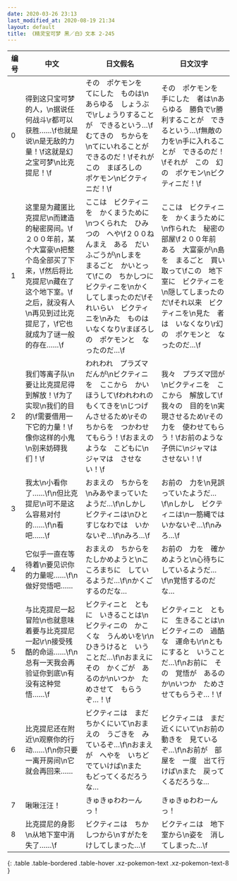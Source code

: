 ```yaml
---
date: 2020-03-26 23:13
last_modified_at: 2020-08-19 21:34
layout: default
title: 《精灵宝可梦 黑／白》文本 2-245
---
```

| 编号 | 中文 | 日文假名 | 日文汉字 |
| ---- | ---- | ---- | --- |
| 0 | 得到这只宝可梦的人，\n据说任何战斗\r都可以获胜……\f也就是说\n是无敌的力量！\f这就是幻之宝可梦\n比克提尼！\f | その　ポケモンを　てにした　ものは\nあらゆる　しょうぶで\rしょうりすることが　できるという…\fむてきの　ちからを\nてにいれることが　できるのだ！\fそれが　この　まぼろしの　ポケモン\nビクティニだ！\f | その　ポケモンを　手にした　者は\nあらゆる　勝負で\r勝利することが　できるという…\f無敵の　力を\n手に入れることが　できるのだ！\fそれが　この　幻の　ポケモン\nビクティニだ！\f |
| 1 | 这里是为藏匿比克提尼\n而建造的秘密房间。\f２００年前，某个大富豪\n把整个岛全部买了下来，\f然后将比克提尼\n藏在了这个地下室。\f之后，就没有人\n再见到过比克提尼了，\f它也就成为了谜一般的存在……\f | ここは　ビクティニを　かくまうために\nつくられた　ひみつの　へや\f２００ねんまえ　ある　だいふごうが\nしまを　まるごと　かいとって\fこの　ちかしつに　ビクティニを\nかくしてしまったのだ\fそれいらい　ビクティニを\nみた　ものは　いなくなり\rまぼろしの　ポケモンと　なったのだ…\f | ここは　ビクティニを　かくまうために\n作られた　秘密の　部屋\f２００年前　ある　大富豪が\n島を　まるごと　買い取って\fこの　地下室に　ビクティニを\n隠してしまったのだ\fそれ以来　ビクティニを\n見た　者は　いなくなり\r幻の　ポケモンと　なったのだ…\f |
| 2 | 我们等离子队\n要让比克提尼得到解放！\f为了实现\n我们的目的\f需要借用一下它的力量！\f像你这样的小鬼\n别来妨碍我们！\f | われわれ　プラズマだんが\nビクティニを　ここから　かいほうして\fわれわれの　もくてきを\nじつげんさせるため\rその　ちからを　つかわせてもらう！\fおまえのような　こどもに\nジャマは　させない！\f | 我々　プラズマ団が\nビクティニを　ここから　解放して\f我々の　目的を\n実現させるため\rその　力を　使わせてもらう！\fお前のような　子供に\nジャマは　させない！\f |
| 3 | 我太\n小看你了……\f\n但比克提尼\n可不是这么容易对付的……\f\n看吧……\f | おまえの　ちからを\nみあやまっていたようだ…\f\nしかし　ビクティニは\nひとすじなわでは　いかないぞ…\f\nみろ…\f | お前の　力を\n見誤っていたようだ…\f\nしかし　ビクティニは\n一筋縄では　いかないぞ…\f\nみろ…\f |
| 4 | 它似乎一直在等待着\n要见识你的力量呢……\f\n做好觉悟吧…… | おまえの　ちからを　たしかめようと\nこころまちに　しているようだ…\f\nかくごするのだな… | お前の　力を　確かめようと\n心待ちに　しているようだ…\f\n覚悟するのだな… |
| 5 | 与比克提尼一起冒险\n也就意味着要与比克提尼一起\r\n接受残酷的命运……\f\n总有一天我会再验证你到底\n有没有这种觉悟……\f | ビクティニと　ともに　いきることは\nビクティニの　かこくな　うんめいを\r\nひきうけると　いうことだ…\f\nおまえに　その　かくごが　あるのか\nいつか　ためさせて　もらうぞ…！\f | ビクティニと　ともに　生きることは\nビクティニの　過酷な　運命も\r\nともにすると　いうことだ…\f\nお前に　その　覚悟が　あるのか\nいつか　ためさせてもらうぞ…！\f |
| 6 | 比克提尼还在附近\n观察你的行动……\f\n你只要一离开房间\n它就会再回来…… | ビクティニは　まだ　ちかくにいて\nおまえの　うごきを　みているぞ…\f\nおまえが　へやを　いちど　でていけば\nまた　もどってくるだろうな… | ビクティニは　まだ　近くにいて\nお前の　動きを　見ているぞ…\f\nお前が　部屋を　一度　出て行けば\nまた　戻ってくるだろうな… |
| 7 | 啾啾汪汪！ | きゅきゅわわーんっ！ | きゅきゅわわーんっ！ |
| 8 | 比克提尼的身影\n从地下室中消失了……\f | ビクティニは　ちかしつから\nすがたを　けしてしまった…\f | ビクティニは　地下室から\n姿を　消してしまった…\f |
{: .table .table-bordered .table-hover .xz-pokemon-text .xz-pokemon-text-8 }